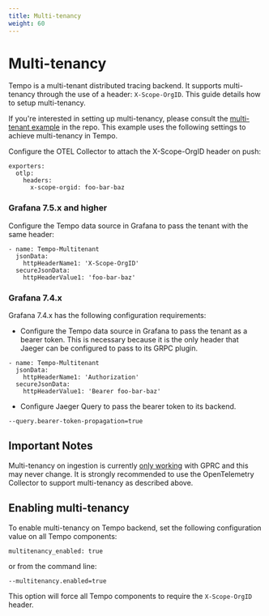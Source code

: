 ```yaml
---
title: Multi-tenancy
weight: 60
---
```

# Multi-tenancy

Tempo is a multi-tenant distributed tracing backend. It supports multi-tenancy through the use
of a header: `X-Scope-OrgID`. 
This guide details how to setup multi-tenancy.

If you're interested in setting up multi-tenancy, please consult the [multi-tenant example](https://github.com/grafana/tempo/tree/main/example/docker-compose/otel-collector-multitenant)
in the repo. This example uses the following settings to achieve multi-tenancy in Tempo.

Configure the OTEL Collector to attach the X-Scope-OrgID header on push:
```
exporters:
  otlp:
    headers:
      x-scope-orgid: foo-bar-baz
```

### Grafana 7.5.x and higher

Configure the Tempo data source in Grafana to pass the tenant with the same header:

```
- name: Tempo-Multitenant
  jsonData:
    httpHeaderName1: 'X-Scope-OrgID'
  secureJsonData:
    httpHeaderValue1: 'foo-bar-baz'
```

### Grafana 7.4.x

Grafana 7.4.x has the following configuration requirements: 

- Configure the Tempo data source in Grafana to pass the tenant as a bearer token. This is necessary because it is the only header that Jaeger can be configured to pass to its GRPC plugin.
```
- name: Tempo-Multitenant
  jsonData:
    httpHeaderName1: 'Authorization'
  secureJsonData:
    httpHeaderValue1: 'Bearer foo-bar-baz'
```

- Configure Jaeger Query to pass the bearer token to its backend.
```
--query.bearer-token-propagation=true
```

## Important Notes

Multi-tenancy on ingestion is currently [only working](https://github.com/grafana/tempo/issues/495) with GPRC and this may never change. 
It is strongly recommended to use the OpenTelemetry Collector to support multi-tenancy as described above.

## Enabling multi-tenancy

To enable multi-tenancy on Tempo backend, set the following configuration value on all Tempo components:
```
multitenancy_enabled: true
```

or from the command line:
```
--multitenancy.enabled=true
```

This option will force all Tempo components to require the `X-Scope-OrgID` header.
